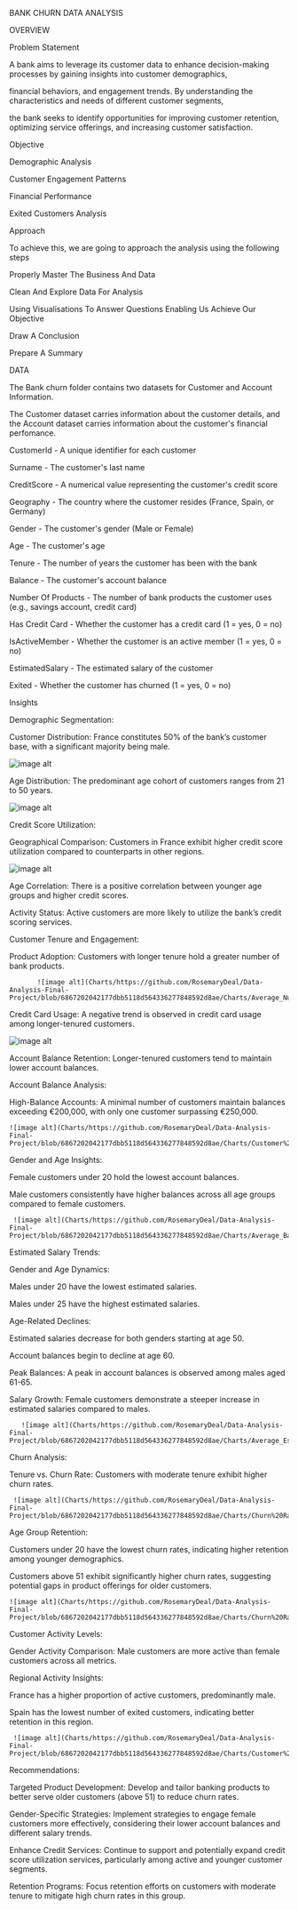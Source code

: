 BANK CHURN DATA ANALYSIS

OVERVIEW

Problem Statement

A bank aims to leverage its customer data to enhance decision-making processes by gaining insights into customer demographics, 

financial behaviors, and engagement trends. By understanding the characteristics and needs of different customer segments,

the bank seeks to identify opportunities for improving customer retention, optimizing service offerings, and increasing customer satisfaction.

Objective

Demographic Analysis

Customer Engagement Patterns

Financial Performance

Exited Customers Analysis

Approach

To achieve this, we are going to approach the analysis using the following steps

Properly Master The Business And Data

Clean And Explore Data For Analysis

Using Visualisations To Answer Questions Enabling Us Achieve Our Objective

Draw A Conclusion

Prepare A Summary

DATA

The Bank churn folder contains two datasets for Customer and Account Information. 

The Customer dataset carries information about the customer details, and the Account dataset carries information about the customer's financial perfomance.

CustomerId - A unique identifier for each customer

Surname - The customer's last name

CreditScore - A numerical value representing the customer's credit score

Geography - The country where the customer resides (France, Spain, or Germany)

Gender - The customer's gender (Male or Female)

Age - The customer's age

Tenure - The number of years the customer has been with the bank

Balance - The customer's account balance

Number Of Products - The number of bank products the customer uses (e.g., savings account, credit card)

Has Credit Card - Whether the customer has a credit card (1 = yes, 0 = no)

IsActiveMember - Whether the customer is an active member (1 = yes, 0 = no)

EstimatedSalary - The estimated salary of the customer

Exited - Whether the customer has churned (1 = yes, 0 = no)

Insights

Demographic Segmentation:

Customer Distribution: France constitutes 50% of the bank’s customer base, with a significant majority being male.

![image alt](Charts/https://github.com/RosemaryDeal/Data-Analysis-Final-Project/blob/6867202042177dbb5118d564336277848592d8ae/Charts/Customer%20Distribution%20By%20Geography.png)

Age Distribution: The predominant age cohort of customers ranges from 21 to 50 years.

![image alt](Charts/https://github.com/RosemaryDeal/Data-Analysis-Final-Project/blob/6867202042177dbb5118d564336277848592d8ae/Charts/Age_group_of_customer.png)


Credit Score Utilization:

Geographical Comparison: Customers in France exhibit higher credit score utilization compared to counterparts in other regions.

 ![image alt](Charts/https://github.com/RosemaryDeal/Data-Analysis-Final-Project/blob/6867202042177dbb5118d564336277848592d8ae/Charts/Location%20CreditScore.png)

Age Correlation: There is a positive correlation between younger age groups and higher credit scores.

Activity Status: Active customers are more likely to utilize the bank’s credit scoring services.

Customer Tenure and Engagement:

Product Adoption: Customers with longer tenure hold a greater number of bank products.

           ![image alt](Charts/https://github.com/RosemaryDeal/Data-Analysis-Final-Project/blob/6867202042177dbb5118d564336277848592d8ae/Charts/Average_Number_of_Products.png)

Credit Card Usage: A negative trend is observed in credit card usage among longer-tenured customers.

   ![image alt](Charts/https://github.com/RosemaryDeal/Data-Analysis-Final-Project/blob/6867202042177dbb5118d564336277848592d8ae/Charts/Creditcard%20against%20Tenure.png)

Account Balance Retention: Longer-tenured customers tend to maintain lower account balances.

Account Balance Analysis:

High-Balance Accounts: A minimal number of customers maintain balances exceeding €200,000, with only one customer surpassing €250,000.

    ![image alt](Charts/https://github.com/RosemaryDeal/Data-Analysis-Final-Project/blob/6867202042177dbb5118d564336277848592d8ae/Charts/Customer%20Distribution%20by%20Balance.png)

Gender and Age Insights:

Female customers under 20 hold the lowest account balances.

Male customers consistently have higher balances across all age groups compared to female customers.

     ![image alt](Charts/https://github.com/RosemaryDeal/Data-Analysis-Final-Project/blob/6867202042177dbb5118d564336277848592d8ae/Charts/Average_Balance_by_Gender_and_Age_Group.png)

Estimated Salary Trends:

Gender and Age Dynamics:

Males under 20 have the lowest estimated salaries.

Males under 25 have the highest estimated salaries.

Age-Related Declines:

Estimated salaries decrease for both genders starting at age 50.

Account balances begin to decline at age 60.

Peak Balances: A peak in account balances is observed among males aged 61-65.

Salary Growth: Female customers demonstrate a steeper increase in estimated salaries compared to males.

       ![image alt](Charts/https://github.com/RosemaryDeal/Data-Analysis-Final-Project/blob/6867202042177dbb5118d564336277848592d8ae/Charts/Average_Estimated_Salary_by_Gender_and_Age_Group.png)

Churn Analysis:

Tenure vs. Churn Rate: Customers with moderate tenure exhibit higher churn rates.

     ![image alt](Charts/https://github.com/RosemaryDeal/Data-Analysis-Final-Project/blob/6867202042177dbb5118d564336277848592d8ae/Charts/Churn%20Rate%20By%20Tenure%20Category.png)

Age Group Retention:

Customers under 20 have the lowest churn rates, indicating higher retention among younger demographics.

Customers above 51 exhibit significantly higher churn rates, suggesting potential gaps in product offerings for older customers.

    ![image alt](Charts/https://github.com/RosemaryDeal/Data-Analysis-Final-Project/blob/6867202042177dbb5118d564336277848592d8ae/Charts/Churn%20Rate%20By%20Age%20Group.png)

Customer Activity Levels:

Gender Activity Comparison: Male customers are more active than female customers across all metrics.

Regional Activity Insights:

France has a higher proportion of active customers, predominantly male.

Spain has the lowest number of exited customers, indicating better retention in this region.

     ![image alt](Charts/https://github.com/RosemaryDeal/Data-Analysis-Final-Project/blob/6867202042177dbb5118d564336277848592d8ae/Charts/Customer%20Status%20by%20Geography%20and%20Gender.png)


Recommendations:

Targeted Product Development: Develop and tailor banking products to better serve older customers (above 51) to reduce churn rates.

Gender-Specific Strategies: Implement strategies to engage female customers more effectively, considering their lower account balances and different salary trends.

Enhance Credit Services: Continue to support and potentially expand credit score utilization services, particularly among active and younger customer segments.

Retention Programs: Focus retention efforts on customers with moderate tenure to mitigate high churn rates in this group.
